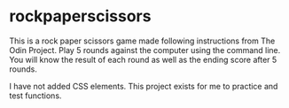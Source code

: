 # rockpaperscissors
This is a rock paper scissors game made following instructions from The Odin Project.
Play 5 rounds against the computer using the command line.
You will know the result of each round as well as the ending score after 5 rounds. 

I have not added CSS elements. This project exists for me to practice and test functions. 
